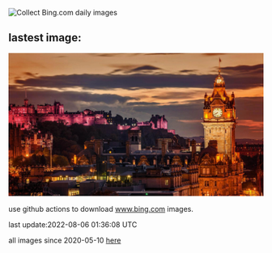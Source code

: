 ![Collect Bing.com daily images](https://github.com/counter2015/bing-daily-images/workflows/Collect%20Bing.com%20daily%20images/badge.svg)
## lastest image:
![](images/MilitaryTattoo.jpg)

use github actions to download www.bing.com images.

last update:2022-08-06 01:36:08 UTC

all images since 2020-05-10 [here](https://github.com/counter2015/bing-daily-images/tree/master/images) 
